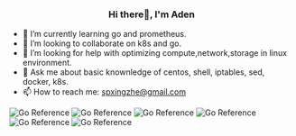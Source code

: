 <h3 align="center">Hi there👋, I'm Aden</h3>

- 🌱  I’m currently learning go and prometheus.
- 👯  I’m looking to collaborate on k8s and go.
- 🤔  I’m looking for help with optimizing compute,network,storage in linux environment.
- 💬  Ask me about basic knownledge of centos, shell, iptables, sed, docker, k8s.
- 📫  How to reach me: spxingzhe@gmail.com


![Go Reference](https://img.shields.io/badge/go-1.20-orange?style=plastic&logo=appveyor)
![Go Reference](https://img.shields.io/badge/shell--brightgrey?style=plastic&logo=appveyor)
![Go Reference](https://img.shields.io/badge/k8s-1.19.15-blue?style=plastic&logo=appveyor)
![Go Reference](https://img.shields.io/badge/docker--yellow?style=plastic&logo=appveyor)
![Go Reference](https://img.shields.io/badge/centos-7.6-green?style=plastic&logo=appveyor)
![Go Reference](https://img.shields.io/badge/iptables--red?style=plastic&logo=appveyor)

